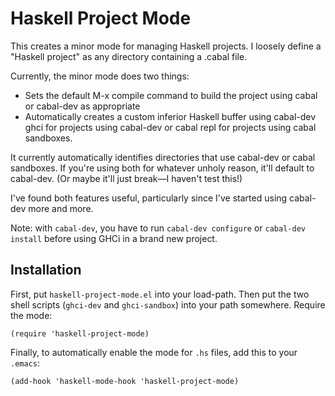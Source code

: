 # Haskell Project Mode

This creates a minor mode for managing Haskell projects. I loosely define a "Haskell project" as any directory containing a .cabal file.

Currently, the minor mode does two things:

  * Sets the default M-x compile command to build the project using cabal or cabal-dev as appropriate
  * Automatically creates a custom inferior Haskell buffer using cabal-dev ghci for projects using cabal-dev or cabal repl for projects using cabal sandboxes.

It currently automatically identifies directories that use cabal-dev or cabal sandboxes. If you're using both for whatever unholy reason, it'll default to cabal-dev. (Or maybe it'll just break—I haven't test this!)

I've found both features useful, particularly since I've started using cabal-dev more and more.

Note: with `cabal-dev`, you have to run `cabal-dev configure` or `cabal-dev install` before using GHCi in a brand new project.

## Installation

First, put `haskell-project-mode.el` into your load-path. Then put the two shell scripts (`ghci-dev` and `ghci-sandbox`) into your path somewhere. Require the mode:

    (require 'haskell-project-mode)

Finally, to automatically enable the mode for `.hs` files, add this to your `.emacs`:

    (add-hook 'haskell-mode-hook 'haskell-project-mode)